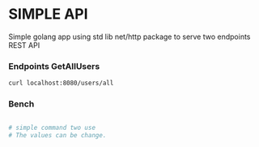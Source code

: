# SIMPLE API

Simple golang app using std lib net/http package to serve two endpoints REST API

### Endpoints GetAllUsers

```bash
curl localhost:8080/users/all
```

### Bench

```bash

# simple command two use 
# The values can be change. 

```